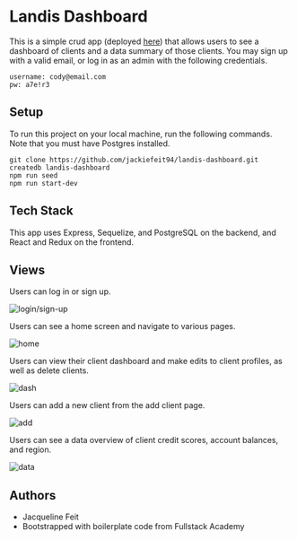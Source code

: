 # Landis Dashboard

This is a simple crud app (deployed [here](https://landis-dashboard-dev.herokuapp.com/)) that allows users to see a dashboard of clients and a data summary of those clients. You may sign up with a valid email, or log in as an admin with the following credentials.

```
username: cody@email.com
pw: a7e!r3
```

## Setup

To run this project on your local machine, run the following commands. Note that you must have Postgres installed.

```
git clone https://github.com/jackiefeit94/landis-dashboard.git
createdb landis-dashboard
npm run seed
npm run start-dev
```

## Tech Stack

This app uses Express, Sequelize, and PostgreSQL on the backend, and React and Redux on the frontend.

## Views

Users can log in or sign up.

![login/sign-up](https://media.giphy.com/media/BYqmwQGGBPMTXKqonj/giphy.gif)

Users can see a home screen and navigate to various pages.

![home](https://media.giphy.com/media/A4xl0e3FTGwZHh7pbz/giphy.gif)

Users can view their client dashboard and make edits to client profiles, as well as delete clients.

![dash](https://media.giphy.com/media/cVCAXRE7zSnIy1vuoW/giphy.gif)

Users can add a new client from the add client page.

![add](https://media.giphy.com/media/JzayIfOTHxHCVRhNnT/giphy.gif)

Users can see a data overview of client credit scores, account balances, and region.

![data](https://media.giphy.com/media/G4nqUEiEYDjdC6HVU0/giphy.gif)

## Authors

* Jacqueline Feit
* Bootstrapped with boilerplate code from Fullstack Academy
